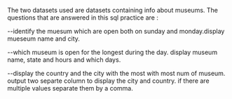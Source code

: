 The two datasets used are datasets containing info about museums. The questions that are answered in this sql practice are :

--identify the muesum which are open both on sunday and monday.display mueseum name and city.

--which museum is open for the longest during the day. display museum name, state and hours and which days.

--display the country and the city with the most with most num of museum. output two separte column to display the city and country. if there  are multiple values separate them by a comma.
